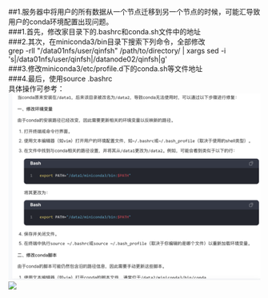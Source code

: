 ##1.服务器中将用户的所有数据从一个节点迁移到另一个节点的时候，可能汇导致用户的conda环境配置出现问题。  
    ###1.首先，修改家目录下的.bashrc和conda.sh文件中的地址  
    ###2.其次，在miniconda3/bin目录下搜索下列命令，全部修改   
    grep -rlI "/data01nfs/user/qinfsh" /path/to/directory/ | xargs sed -i 's|/data01nfs/user/qinfsh|/datanode02/qinfsh|g'  
    ###3.修改miniconda3/etc/profile.d下的conda.sh等文件地址   
    ###4.最后，使用source .bashrc  
具体操作可参考：  
![](https://github.com/qinfsh/NOTES/blob/main/photos/%E6%95%B0%E6%8D%AE%E8%BF%81%E7%A7%BBconda%E4%BF%AE%E5%A4%8D1.png)  
![]("https://github.com/qinfsh/NOTES/photos/数据迁移conda修复2.png")
